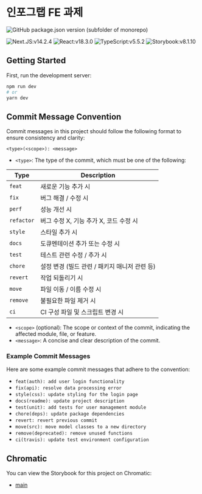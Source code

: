 # 인포그랩 FE 과제

![GitHub package.json version (subfolder of monorepo)](https://img.shields.io/github/package-json/v/hyunwlee-dev/survey-app)

![Next.JS:v14.2.4](https://img.shields.io/badge/v14.2.4-575757?logo=next.js&label=Next.js&labelColor=000000)
![React:v18.3.0](https://img.shields.io/badge/v18.3.0-575757?logo=react&logoColor=000000&label=React&labelColor=61DAFB)
![TypeScript:v5.5.2](https://img.shields.io/badge/v5.5.2-575757?logo=typescript&logoColor=FFFFFF&label=TypeScript&labelColor=3178C6)
![Storybook:v8.1.10](https://img.shields.io/badge/v8.1.10-575757?logo=sass&logoColor=FFFFFF&label=Storybook&labelColor=FF4785)

## Getting Started

First, run the development server:

```bash
npm run dev
# or
yarn dev
```

## Commit Message Convention

Commit messages in this project should follow the following format to ensure consistency and clarity:

```
<type>(<scope>): <message>
```

- `<type>`: The type of the commit, which must be one of the following:

| Type       | Description                                   |
| ---------- | --------------------------------------------- |
| `feat`     | 새로운 기능 추가 시                           |
| `fix`      | 버그 해결 / 수정 시                           |
| `perf`     | 성능 개선 시                                  |
| `refactor` | 버그 수정 X, 기능 추가 X, 코드 수정 시        |
| `style`    | 스타일 추가 시                                |
| `docs`     | 도큐멘테이션 추가 또는 수정 시                |
| `test`     | 테스트 관련 수정 / 추가 시                    |
| `chore`    | 설정 변경 (빌드 관련 / 패키지 매니저 관련 등) |
| `revert`   | 작업 되돌리기 시                              |
| `move`     | 파일 이동 / 이름 수정 시                      |
| `remove`   | 불필요한 파일 제거 시                         |
| `ci`       | CI 구성 파일 및 스크립트 변경 시              |

- `<scope>` (optional): The scope or context of the commit, indicating the affected module, file, or feature.
- `<message>`: A concise and clear description of the commit.

### Example Commit Messages

Here are some example commit messages that adhere to the convention:

- `feat(auth): add user login functionality`
- `fix(api): resolve data processing error`
- `style(css): update styling for the login page`
- `docs(readme): update project description`
- `test(unit): add tests for user management module`
- `chore(deps): update package dependencies`
- `revert: revert previous commit`
- `move(src): move model classes to a new directory`
- `remove(deprecated): remove unused functions`
- `ci(travis): update test environment configuration`

## Chromatic

You can view the Storybook for this project on Chromatic:

- [main]()
